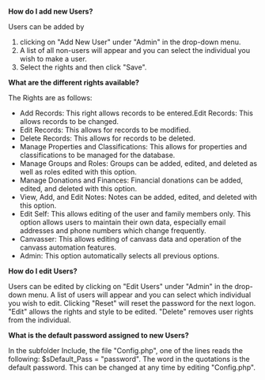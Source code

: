 **How do I add new Users?**

Users can be added by 

1. clicking on "Add New User" under "Admin" in the drop-down menu. 
2. A list of all non-users will appear and you can select the individual you wish to make a user. 
3. Select the rights and then click "Save".

**What are the different rights available?**

The Rights are as follows:

- Add Records: This right allows records to be entered.Edit Records: This allows records to be changed.
- Edit Records: This allows for records to be modified.
- Delete Records: This allows for records to be deleted.
- Manage Properties and Classifications: This allows for properties and classifications to be managed for the database.
- Manage Groups and Roles: Groups can be added, edited, and deleted as well as roles edited with this option.
- Manage Donations and Finances: Financial donations can be added, edited, and deleted with this option.
- View, Add, and Edit Notes: Notes can be added, edited, and deleted with this option.
- Edit Self: This allows editing of the user and family members only. This option allows users to maintain their own data, especially email addresses and phone numbers which change frequently.
- Canvasser: This allows editing of canvass data and operation of the canvass automation features.
- Admin: This option automatically selects all previous options.

**How do I edit Users?**

Users can be edited by clicking on "Edit Users" under "Admin" in the drop-down menu. A list of users will appear and you can select which individual you wish to edit. Clicking "Reset" will reset the password for the next logon. "Edit" allows the rights and style to be edited. "Delete" removes user rights from the individual.

**What is the default password assigned to new Users?**

In the subfolder Include, the file "Config.php", one of the lines reads the following: $sDefault_Pass = "password". The word in the quotations is the default password. This can be changed at any time by editing "Config.php".
